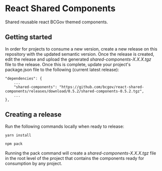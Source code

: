 # React Shared Components

Shared reusable react BCGov themed components.

## Getting started

In order for projects to consume a new version, create a new release on this repository with the updated semantic version. Once the release is created, edit the release and upload the generated _shared-components-X.X.X.tgz_ file to the release. Once this is complete, update your project's package.json file to the following (current latest release):

```
"dependencies": {
    ...
    "shared-components": "https://github.com/bcgov/react-shared-components/releases/download/0.5.2/shared-components-0.5.2.tgz",
    ...
},
```

## Creating a release

Run the following commands locally when ready to release:

```bash
yarn install
```

```bash
npm pack
```

Running the pack command will create a _shared-components-X.X.X.tgz_ file in the root level of the project that contains the components ready for consumption by any project.
